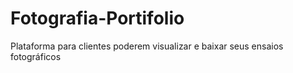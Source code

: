 # Fotografia-Portifolio
Plataforma para clientes poderem visualizar e baixar seus ensaios fotográficos
